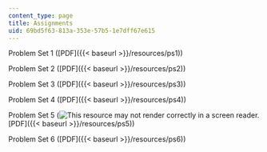 ```yaml
---
content_type: page
title: Assignments
uid: 69bd5f63-813a-353e-57b5-1e7dff67e615
---
```


Problem Set 1 ([PDF]({{< baseurl >}}/resources/ps1))

Problem Set 2 ([PDF]({{< baseurl >}}/resources/ps2))

Problem Set 3 ([PDF]({{< baseurl >}}/resources/ps3))

Problem Set 4 ([PDF]({{< baseurl >}}/resources/ps4))

Problem Set 5 (![This resource may not render correctly in a screen reader.](/images/inacessible.gif)[PDF]({{< baseurl >}}/resources/ps5))

Problem Set 6 ([PDF]({{< baseurl >}}/resources/ps6))